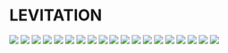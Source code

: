 # LEVITATION
 
 <img src="/pdf_img/ABSTRACT PDF_HO-222553_page-0001.jpg">
 <img src="/pdf_img/ABSTRACT PDF_HO-222553_page-0002.jpg">
 <img src="/pdf_img/ABSTRACT PDF_HO-222553_page-0003.jpg">
 <img src="/pdf_img/ABSTRACT PDF_HO-222553_page-0004.jpg">
 <img src="/pdf_img/ABSTRACT PDF_HO-222553_page-0005.jpg">
 <img src="/pdf_img/ABSTRACT PDF_HO-222553_page-0006.jpg">
 <img src="/pdf_img/ABSTRACT PDF_HO-222553_page-0007.jpg">
 <img src="/pdf_img/ABSTRACT PDF_HO-222553_page-0008.jpg">
 <img src="/pdf_img/ABSTRACT PDF_HO-222553_page-0009.jpg">
 <img src="/pdf_img/ABSTRACT PDF_HO-222553_page-0010.jpg">
 <img src="/pdf_img/ABSTRACT PDF_HO-222553_page-0011.jpg">
 <img src="/pdf_img/ABSTRACT PDF_HO-222553_page-0012.jpg">
 <img src="/pdf_img/ABSTRACT PDF_HO-222553_page-0013.jpg">
 <img src="/pdf_img/ABSTRACT PDF_HO-222553_page-0014.jpg">
 <img src="/pdf_img/ABSTRACT PDF_HO-222553_page-0015.jpg">
 <img src="/pdf_img/ABSTRACT PDF_HO-222553_page-0016.jpg">
 <img src="/pdf_img/ABSTRACT PDF_HO-222553_page-0017.jpg">
 <img src="/pdf_img/ABSTRACT PDF_HO-222553_page-0018.jpg">
 <img src="/pdf_img/ABSTRACT PDF_HO-222553_page-0019.jpg">
